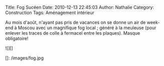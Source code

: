 Title: Fog Sucéen
Date: 2010-12-13 22:45:03
Author: Nathalie
Category: Construction
Tags: Aménagement intérieur

Au mois d'août, n'ayant pas pris de vacances on se donne un air de
week-end à Moscou avec un magnifique fog local ; généré à la meuleuse
(pour enlever les traces de colle à fermacel entre les plaques). Masque
obligatoire!

![][]

  []: /images/fog.jpg
